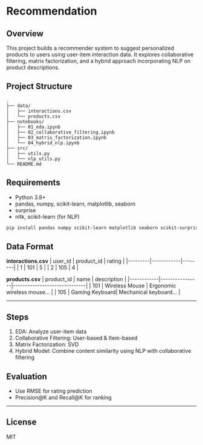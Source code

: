 # Recommendation

## Overview
This project builds a recommender system to suggest personalized products to users using user-item interaction data. It explores collaborative filtering, matrix factorization, and a hybrid approach incorporating NLP on product descriptions.

## Project Structure
```
.
├── data/
│   ├── interactions.csv
│   └── products.csv
├── notebooks/
│   ├── 01_eda.ipynb
│   ├── 02_collaborative_filtering.ipynb
│   ├── 03_matrix_factorization.ipynb
│   └── 04_hybrid_nlp.ipynb
├── src/
│   ├── utils.py
│   └── nlp_utils.py
└── README.md
```

## Requirements
- Python 3.8+
- pandas, numpy, scikit-learn, matplotlib, seaborn
- surprise
- nltk, scikit-learn (for NLP)

```bash
pip install pandas numpy scikit-learn matplotlib seaborn scikit-surprise nltk
```

## Data Format

**interactions.csv**
| user_id | product_id | rating |
|---------|------------|--------|
| 1       | 101        | 5      |
| 2       | 105        | 4      |

**products.csv**
| product_id | name           | description                  |
|------------|----------------|------------------------------|
| 101        | Wireless Mouse | Ergonomic wireless mouse...  |
| 105        | Gaming Keyboard| Mechanical keyboard...       |

---

## Steps
1. EDA: Analyze user-item data
2. Collaborative Filtering: User-based & Item-based
3. Matrix Factorization: SVD
4. Hybrid Model: Combine content similarity using NLP with collaborative filtering

## Evaluation
- Use RMSE for rating prediction
- Precision@K and Recall@K for ranking

---

## License
MIT
